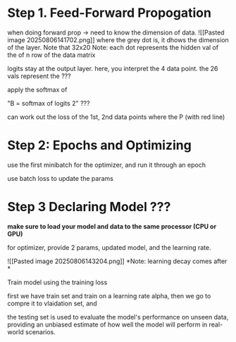 
# Step 1. Feed-Forward Propogation
when doing forward prop -> need to know the dimension of data.
![[Pasted image 20250806141702.png]]
where the grey dot is, it dhows the dimension of the layer. Note that 32x20 
Note: each dot represents the hidden val of the of n row of the data matrix

logits stay at the output layer. here, you interpret the 4 data point.
	the 26 vals represent the ???

apply the softmax of 

"B = softmax of logits 2" ???

can work out the loss of the 1st, 2nd data points where the P (with red line)

# Step 2: Epochs and Optimizing

use the first minibatch for the optimizer, and run it through an epoch

use batch loss to update the params


# Step 3 Declaring Model ???

**make sure to load your model and data to the same processor (CPU or GPU)**

for optimizer, provide 2 params, updated model, and the learning rate.

![[Pasted image 20250806143204.png]]
*Note: learning decay comes after *

Train model using the training loss

first we have train set and train on a learning rate alpha, then we go to compre it to vlaidation set, and 

the testing set is used to evaluate the model's performance on unseen data, providing an unbiased estimate of how well the model will perform in real-world scenarios.


